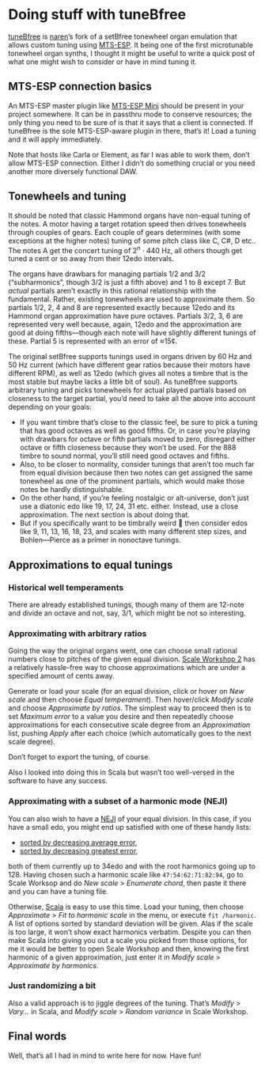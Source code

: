 # Doing stuff with tuneBfree

[tuneBfree](https://github.com/narenratan/tuneBfree) is [naren](https://github.com/narenratan)’s fork of a setBfree tonewheel organ emulation that allows custom tuning using [MTS-ESP](https://github.com/ODDSound/MTS-ESP). It being one of the first microtunable tonewheel organ synths, I thought it might be useful to write a quick post of what one might wish to consider or have in mind tuning it.

## MTS-ESP connection basics

An MTS-ESP master plugin like [MTS-ESP Mini](https://oddsound.com/mtsespmini.php) should be present in your project somewhere. It can be in passthru mode to conserve resources; the only thing you need to be sure of is that it says that a client is connected. If tuneBfree is the sole MTS-ESP-aware plugin in there, that’s it! Load a tuning and it will apply immediately.

Note that hosts like Carla or Element, as far I was able to work them, don’t allow MTS-ESP connection. Either I didn’t do something crucial or you need another more diversely functional DAW.

## Tonewheels and tuning

It should be noted that classic Hammond organs have non-equal tuning of the notes. A motor having a target rotation speed then drives tonewheels through couples of gears. Each couple of gears determines (with some exceptions at the higher notes) tuning of some pitch class like C, C#, D etc.. The notes A get the concert tuning of 2<sup>*n*</sup> ⋅ 440 Hz, all others though get tuned a cent or so away from their 12edo intervals.

The organs have drawbars for managing partials 1/2 and 3/2 (“subharmonics”, though 3/2 is just a fifth above) and 1 to 8 except 7. But *actual* partials aren’t exactly in this rational relationship with the fundamental. Rather, existing tonewheels are used to approximate them. So partials 1/2, 2, 4 and 8 are represented exactly because 12edo and its Hammond organ approximation have pure octaves. Partials 3/2, 3, 6 are represented very well because, again, 12edo and the approximation are good at doing fifths—though each note will have slightly different tunings of these. Partial 5 is represented with an error of ≈15¢.

The original setBfree supports tunings used in organs driven by 60 Hz and 50 Hz current (which have different gear ratios because their motors have different RPM), as well as 12edo (which gives all notes a timbre that is the most stable but maybe lacks a little bit of soul). As tuneBfree supports arbitrary tuning and picks tonewheels for actual played partials based on closeness to the target partial, you’d need to take all the above into account depending on your goals:

- If you want timbre that’s close to the classic feel, be sure to pick a tuning that has good octaves as well as good fifths. Or, in case you’re playing with drawbars for octave or fifth partials moved to zero, disregard either octave or fifth closeness because they won’t be used. For the 888 timbre to sound normal, you’ll still need good octaves and fifths.
- Also, to be closer to normality, consider tunings that aren’t too much far from equal division because then two notes can get assigned the same tonewheel as one of the prominent partials, which would make those notes be hardly distinguishable.
- On the other hand, if you’re feeling nostalgic or alt-universe, don’t just use a diatonic edo like 19, 17, 24, 31 etc. either. Instead, use a close approximation. The next section is about doing that.
- But if you specifically want to be timbrally weird 🤩 then consider edos like 9, 11, 13, 16, 18, 23, and scales with many different step sizes, and Bohlen—Pierce as a primer in nonoctave tunings.

## Approximations to equal tunings

### Historical well temperaments

There are already established tunings, though many of them are 12-note and divide an octave and not, say, 3/1, which might be not so interesting.

### Approximating with arbitrary ratios

Going the way the original organs went, one can choose small rational numbers close to pitches of the given equal division. [Scale Workshop 2](https://scaleworkshop.plainsound.org) has a relatively hassle-free way to choose approximations which are under a specified amount of cents away.

Generate or load your scale (for an equal division, click or hover on *New scale* and then choose *Equal temperament*). Then hover/click *Modify scale* and choose *Approximate by ratios*. The simplest way to proceed then is to set *Maximum error* to a value you desire and then repeatedly choose approximations for each consecutive scale degree from an *Approximation* list, pushing *Apply* after each choice (which automatically goes to the next scale degree).

Don’t forget to export the tuning, of course.

Also I looked into doing this in Scala but wasn’t too well-versed in the software to have any success.

### Approximating with a subset of a harmonic mode (NEJI)

You can also wish to have a [NEJI](https://en.xen.wiki/w/Neji) of your equal division. In this case, if you have a small edo, you might end up satisfied with one of these handy lists:

- [sorted by decreasing average error](https://en.xen.wiki/w/NEJI_Tables/Average_Error),
- [sorted by decreasing greatest error](https://en.xen.wiki/w/NEJI_Tables/Greatest_Error),

both of them currently up to 34edo and with the root harmonics going up to 128. Having chosen such a harmonic scale like `47:54:62:71:82:94`, go to Scale Worksop and do *New scale* > *Enumerate chord*, then paste it there and you can have a tuning file.

Otherwise, [Scala](https://www.huygens-fokker.org/scala/) is easy to use this time. Load your tuning, then choose *Approximate* > *Fit to harmonic scale* in the menu, or execute `fit /harmonic`. A list of options sorted by standard deviation will be given. Alas if the scale is too large, it won’t show exact harmonics verbatim. Despite you can then make Scala into giving you out a scale you picked from those options, for me it would be better to open Scale Workshop and then, knowing the first harmonic of a given approximation, just enter it in *Modify scale* > *Approximate by harmonics*.

### Just randomizing a bit

Also a valid approach is to jiggle degrees of the tuning. That’s *Modify* > *Vary…* in Scala, and *Modify scale* > *Random variance* in Scale Workshop. 

## Final words

Well, that’s all I had in mind to write here for now. Have fun!
